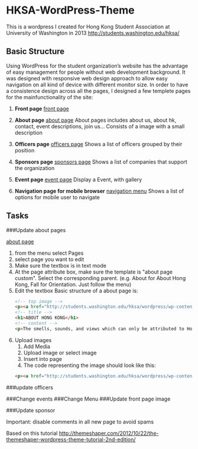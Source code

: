 # HKSA-WordPress-Theme
This is a wordpress I created for Hong Kong Student Association at University of Washington in 2013
http://students.washington.edu/hksa/
## Basic Structure
Using WordPress for the student organization’s website has the advantage of easy management for people without web development background. It was designed with responsive web design approach to allow easy navigation on all kind of device with different monitor size.
In order to have a consistence design across all the pages, I designed a few templete pages for the mainfunctionality of the site:

1.  **Front page**
    [front page](screenshots/front_page.png)

2.  **About page**
    [about page](screenshots/about_page.png)
    About pages includes about us, about hk, contact, event descriptions, join us…
    Consists of a image with a small description

3.  **Officers page**
    [officers page](screenshots/officer_dp_edit)
    Shows a list of officers grouped by their position

4.  **Sponsors page**
    [sponsors page](screenshots/sponsors_and_discount_view.png)
    Shows a list of companies that support the organization

5.  **Event page**
    [event page](screenshots/event_view.png)
    Display a Event, with gallery

6.  **Navigation page for mobile browser**
    [navigation menu](screenshots/navigation_menu.png)
    Shows a list of options for mobile user to navigate

## Tasks
###Update about pages

[about page](screenshots/page_edit.png)

1.  from the menu select Pages
2.  select page you want to edit
3.  Make sure the textbox is in text mode
4.  At the page attribute box, make sure the template is "about page custom". Select the corresponding parent. (e.g. About for About Hong Kong, Fall for Orientation. Just follow the menu)
5.  Edit the textbox
    Basic structure of a about page is:
    ```html
    <!-- top image -->
    <p><a href="http://students.washington.edu/hksa/wordpress/wp-content/uploads/2013/07/IMG_3181_color2s.jpg"><img src="http://students.washington.edu/hksa/wordpress/wp-content/uploads/2013/07/IMG_3181_color2s.jpg" alt="IMG_3181_color2s" width="1000" height="456" class="alignnone size-full wp-image-12" /></a></p>
    <!-- title -->
    <h1>ABOUT HONG KONG</h1>
    <!-- content -->
    <p>The smells, sounds, and views which can only be attributed to Hong Kong are the factors which make the city unique. The public activity and dynamic trends keeps this city moving constantly. In addition, its nightlife from the people to the lights offers a truly amazing experience.</p>
    ```
6.  Upload images
    1. Add Media
    2. Upload image or select image
    3. Insert into page
    4. The code representing the image should look like this:
    ```html
    <p><a href="http://students.washington.edu/hksa/wordpress/wp-content/uploads/2013/07/IMG_3181_color2s.jpg"><img src="http://students.washington.edu/hksa/wordpress/wp-content/uploads/2013/07/IMG_3181_color2s.jpg" alt="IMG_3181_color2s" width="1000" height="456" class="alignnone size-full wp-image-12" /></a></p>
    ```

###update officers

###Change events
###Change Menu
###Update front page image

###Update sponsor


Important:
disable comments in all new page to avoid spams

Based on this tutorial
http://themeshaper.com/2012/10/22/the-themeshaper-wordpress-theme-tutorial-2nd-edition/
